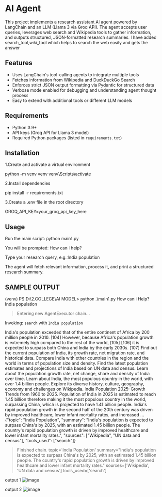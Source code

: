 # AI Agent

This project implements a research assistant AI agent powered by LangChain and an LLM (Llama 3 via Groq API). 
The agent accepts user queries, leverages web search and Wikipedia tools to gather information, and outputs structured, JSON-formatted research summaries.
I have added search_tool,wiki_tool which helps to search the web easily and gets the answer

## Features

- Uses LangChain's tool-calling agents to integrate multiple tools
- Fetches information from Wikipedia and DuckDuckGo Search
- Enforces strict JSON output formatting via Pydantic for structured data
- Verbose mode enabled for debugging and understanding agent thought process
- Easy to extend with additional tools or different LLM models

## Requirements

- Python 3.9+
- API keys (Groq API for Llama 3 model)
- Required Python packages (listed in `requirements.txt`)

## Installation
1.Create and activate a virtual environment

python -m venv venv
venv\Scripts\activate 

2.Install dependencies

pip install -r requirements.txt

3.Create a .env file in the root directory

GROQ_API_KEY=your_groq_api_key_here

## Usage
Run the main script:       python main1.py

You will be prompted:      How can I help?

Type your research query, e.g.:India population

The agent will fetch relevant information, process it, and print a structured research summary.

## SAMPLE OUTPUT
(venv) PS D:\2.COLLEGE\AI MODEL> python .\main1.py
How can i Help? India population

> Entering new AgentExecutor chain...

Invoking: `search` with `India population`

India's population exceeded that of the entire continent of Africa by 200 million people in 2010. [104] However, because Africa's population growth is extremely high compared to the rest of the world, [105] [106] it is expected to surpass both China and India by the early 2030s. [107] Find out the current population of India, its growth rate, net migration rate, and historical data. 
Compare India with other countries in the region and the world in terms of population size and density. Find the latest population estimates and projections of India based on UN data and census. Learn about the population growth rate, net change, share and density of India over time. Learn about India, the most populous country in the world, with over 1.4 billion people. 
Explore its diverse history, culture, geography, economy and challenges on Wikipedia. India Population 2025: Growth Trends from 1960 to 2025. Population of India in 2025 is estimated to reach 1.45 billion therefore making it the most populous country in the world, surpassing China, which is projected to have 1.41 billion people. 
India's rapid population growth in the second half of the 20th century was driven by improved healthcare, lower infant mortality rates, and increased ...{"topic": "India Population", "summary": "India's population is expected to surpass China's by 2025, with an estimated 1.45 billion people. The country's rapid population growth is driven by improved healthcare and lower infant mortality rates.", "sources": ["Wikipedia", "UN data and census"], "tools_used": ["search"]}

> Finished chain.
topic='India Population' summary="India's population is expected to surpass China's by 2025, with an estimated 1.45 billion people. The country's rapid population growth is driven by improved healthcare and lower infant mortality rates." sources=['Wikipedia', 'UN data and census'] tools_used=['search']

output 1
![image](https://github.com/user-attachments/assets/3e00b7e2-e038-43db-a6dd-ecf73723f2a2)

output 2
![image](https://github.com/user-attachments/assets/4448d340-d17b-4438-8add-e74249f858ec)



